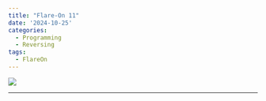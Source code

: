 ```yaml
---
title: "Flare-On 11"
date: '2024-10-25'
categories:
  - Programming
  - Reversing
tags:
  - FlareOn
---
```


![](/wip/data/FlareOn11.png)

---
